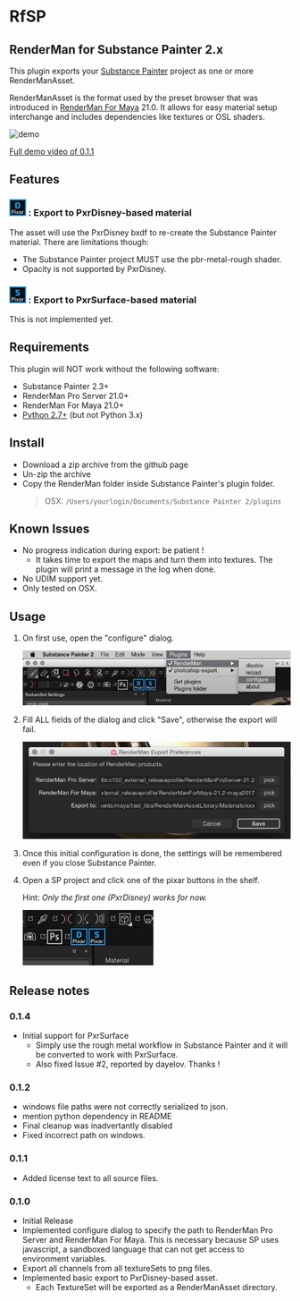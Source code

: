 # RfSP

## RenderMan for Substance Painter 2.x

This plugin exports your [Substance Painter](https://www.allegorithmic.com/products/substance-painter) project as one or more RenderManAsset.

RenderManAsset is the format used by the preset browser that was introduced in [RenderMan For Maya](https://rmanwiki.pixar.com/display/REN/RenderMan+for+Maya) 21.0. It allows for easy material setup interchange and includes dependencies like textures or OSL shaders.

![demo](img/RfSP_v0.gif)

[Full demo video of 0.1.1](https://youtu.be/ZEyT95aPFYk)

## Features

### ![Alt](RenderMan/icons/PxrDisney.png "PxrDisney") : Export to PxrDisney-based material

The asset will use the PxrDisney bxdf to re-create the Substance Painter material. There are limitations though:

* The Substance Painter project MUST use the pbr-metal-rough shader.
* Opacity is not supported by PxrDisney.

### ![Alt](RenderMan/icons/PxrSurface.png "PxrSurface") : Export to PxrSurface-based material

This is not implemented yet.

## Requirements

This plugin will NOT work without the following software:

* Substance Painter 2.3+
* RenderMan Pro Server 21.0+
* RenderMan For Maya 21.0+
* [Python 2.7+](https://www.python.org/downloads/release/python-2712/) (but not Python 3.x)

## Install

* Download a zip archive from the github page
* Un-zip the archive
* Copy the RenderMan folder inside Substance Painter's plugin folder.
  > OSX: `/Users/yourlogin/Documents/Substance Painter 2/plugins`

## Known Issues

* No progress indication during export: be patient !
  * It takes time to export the maps and turn them into textures. The plugin will print a message in the log when done.
* No UDIM support yet.
* Only tested on OSX.

## Usage

1. On first use, open the "configure" dialog.

   ![Alt](img/open_configure_dialog.jpg "open config dialog")

1. Fill ALL fields of the dialog and click "Save", otherwise the export will fail.

   ![Alt](img/configure_dialog.jpg "open config dialog")

1. Once this initial configuration is done, the settings will be remembered even if you close Substance Painter.

1. Open a SP project and click one of the pixar buttons in the shelf.

   Hint: _Only the first one (PxrDisney) works for now._

   ![Alt](img/shelf_buttons.jpg "open config dialog")

## Release notes

### 0.1.4
* Initial support for PxrSurface
  * Simply use the rough metal workflow in Substance Painter and it will be converted to work with PxrSurface.
  * Also fixed Issue #2, reported by dayelov. Thanks !

### 0.1.2

* windows file paths were not correctly serialized to json.
* mention python dependency in README
* Final cleanup was inadvertantly disabled
* Fixed incorrect path on windows.

### 0.1.1

* Added license text to all source files.

### 0.1.0

* Initial Release
* Implemented configure dialog to specify the path to RenderMan Pro Server and RenderMan For Maya. This is necessary because SP uses javascript, a sandboxed language that can not get access to environment variables.
* Export all channels from all textureSets to png files.
* Implemented basic export to PxrDisney-based asset.
  * Each TextureSet will be exported as a RenderManAsset directory.

